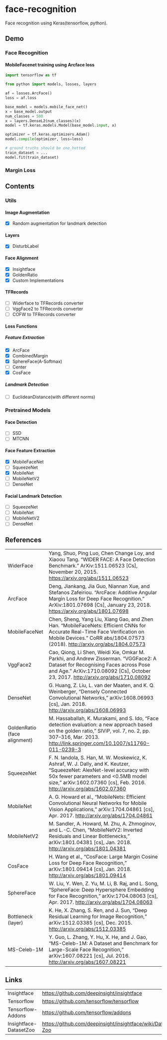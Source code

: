 # face-recognition

Face recognition using Keras(tensorflow, python).

## Demo

### Face Recognition

#### MobileFacenet training using Arcface loss

```python
import tensorflow as tf

from python import models, losses, layers

af = losses.ArcFace()
loss = af.loss

base_model = models.mobile_face_net()
x = base_model.output
num_classes = 500
x = layers.DenseL2(num_classes)(x)
model = tf.keras.models.Model(base_model.input, x)

optimizer = tf.keras.optimizers.Adam()
model.compile(optimizer, loss=loss)

# ground truths should be one_hotted
train_dataset = ...
model.fit(train_dataset)
```

### Margin Loss


## Contents

### Utils

#### Image Augmentation

- [x] Random augmentation for landmark detection

#### Layers

- [x] DisturbLabel

#### Face Alignment

- [x] Insightface
- [x] GoldenRatio
- [x] Custom Implementations

#### TFRecords

- [ ] Widerface to TFRecords converter
- [ ] VggFace2 to TFRecords converter
- [ ] COFW to TFRecords converter

#### Loss Functions

##### Feature Extraction

- [x] ArcFace
- [x] CombinedMargin
- [x] SphereFace(A-Softmax)
- [ ] Center
- [x] CosFace

##### Landmark Detection

- [ ] EuclideanDistance(with different norms)

### Pretrained Models

#### Face Detection

- [ ] SSD
- [ ] MTCNN

#### Face Feature Extraction

- [x] MobileFaceNet
- [ ] SqueezeNet
- [x] MobileNet
- [ ] MobileNetV2
- [ ] DenseNet

#### Facial Landmark Detection

- [ ] SqueezeNet
- [ ] MobileNet
- [ ] MobileNetV2
- [ ] DenseNet

## References

|                              |                                                                                                                                                                                                                                            |
| ---------------------------- | ------------------------------------------------------------------------------------------------------------------------------------------------------------------------------------------------------------------------------------------ |
| WiderFace                    | Yang, Shuo, Ping Luo, Chen Change Loy, and Xiaoou Tang. “WIDER FACE: A Face Detection Benchmark.” ArXiv:1511.06523 [Cs], November 20, 2015. <https://arxiv.org/abs/1511.06523>                                                             |
| ArcFace                      | Deng, Jiankang, Jia Guo, Niannan Xue, and Stefanos Zafeiriou. “ArcFace: Additive Angular Margin Loss for Deep Face Recognition.” ArXiv:1801.07698 [Cs], January 23, 2018. <https://arxiv.org/abs/1801.07698>                               |
| MobileFaceNet                | Chen, Sheng, Yang Liu, Xiang Gao, and Zhen Han. “MobileFaceNets: Efficient CNNs for Accurate Real-Time Face Verification on Mobile Devices.” CoRR abs/1804.07573 (2018). <http://arxiv.org/abs/1804.07573>                                 |
| VggFace2                     | Cao, Qiong, Li Shen, Weidi Xie, Omkar M. Parkhi, and Andrew Zisserman. “VGGFace2: A Dataset for Recognising Faces across Pose and Age.” ArXiv:1710.08092 [Cs], October 23, 2017. <http://arxiv.org/abs/1710.08092>                         |
| DenseNet                     | G. Huang, Z. Liu, L. van der Maaten, and K. Q. Weinberger, “Densely Connected Convolutional Networks,” arXiv:1608.06993 [cs], Jan. 2018. <http://arxiv.org/abs/1608.06993>                                                                 |
| GoldenRatio (face alignment) | M. Hassaballah, K. Murakami, and S. Ido, “Face detection evaluation: a new approach based on the golden ratio,” SIViP, vol. 7, no. 2, pp. 307–316, Mar. 2013. <http://link.springer.com/10.1007/s11760-011-0239-3>                         |
| SqueezeNet                   | F. N. Iandola, S. Han, M. W. Moskewicz, K. Ashraf, W. J. Dally, and K. Keutzer, “SqueezeNet: AlexNet-level accuracy with 50x fewer parameters and <0.5MB model size,” arXiv:1602.07360 [cs], Feb. 2016.  <http://arxiv.org/abs/1602.07360> |
| MobileNet                    | A. G. Howard et al., “MobileNets: Efficient Convolutional Neural Networks for Mobile Vision Applications,” arXiv:1704.04861 [cs], Apr. 2017. <http://arxiv.org/abs/1704.04861>                                                             |
| MobileNetV2                  | M. Sandler, A. Howard, M. Zhu, A. Zhmoginov, and L.-C. Chen, “MobileNetV2: Inverted Residuals and Linear Bottlenecks,” arXiv:1801.04381 [cs], Jan. 2018. <http://arxiv.org/abs/1801.04381>                                                 |
| CosFace                      | H. Wang et al., “CosFace: Large Margin Cosine Loss for Deep Face Recognition,” arXiv:1801.09414 [cs], Jan. 2018. <http://arxiv.org/abs/1801.09414>                                                                                         |
| SphereFace                   | W. Liu, Y. Wen, Z. Yu, M. Li, B. Raj, and L. Song, “SphereFace: Deep Hypersphere Embedding for Face Recognition,” arXiv:1704.08063 [cs], Apr. 2017. <http://arxiv.org/abs/1704.08063>                                                      |
| Bottleneck (layer)           | K. He, X. Zhang, S. Ren, and J. Sun, “Deep Residual Learning for Image Recognition,” arXiv:1512.03385 [cs], Dec. 2015. <http://arxiv.org/abs/1512.03385>                                                                                   |
| MS-Celeb-1M                  | Y. Guo, L. Zhang, Y. Hu, X. He, and J. Gao, “MS-Celeb-1M: A Dataset and Benchmark for Large-Scale Face Recognition,” arXiv:1607.08221 [cs], Jul. 2016. <http://arxiv.org/abs/1607.08221>                                                   |

## Links

|                        |                                                               |
| ---------------------- | ------------------------------------------------------------- |
| Insightface            | <https://github.com/deepinsight/insightface>                  |
| Tensorflow             | <https://github.com/tensorflow/tensorflow>                    |
| Tensorflow-Addons      | <https://github.com/tensorflow/addons>                        |
| Insightface-DatasetZoo | <https://github.com/deepinsight/insightface/wiki/Dataset-Zoo> |
